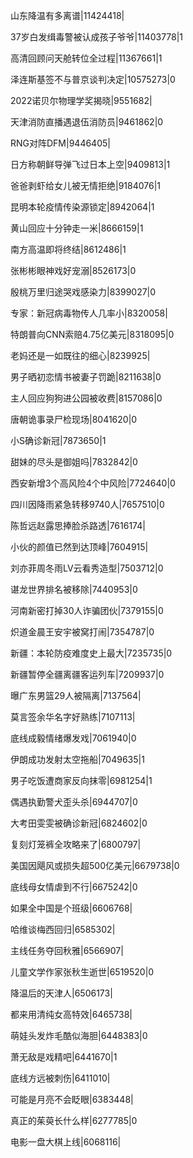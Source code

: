 山东降温有多离谱|11424418|

37岁白发缉毒警被认成孩子爷爷|11403778|1

高清回顾问天舱转位全过程|11367661|1

泽连斯基签不与普京谈判决定|10575273|0

2022诺贝尔物理学奖揭晓|9551682|

天津消防直播遇退伍消防员|9461862|0

RNG对阵DFM|9446405|

日方称朝鲜导弹飞过日本上空|9409813|1

爸爸剥虾给女儿被无情拒绝|9184076|1

昆明本轮疫情传染源锁定|8942064|1

黄山回应十分钟走一米|8666159|1

南方高温即将终结|8612486|1

张彬彬眼神戏好宠溺|8526173|0

殷桃万里归途哭戏感染力|8399027|0

专家：新冠病毒物传人几率小|8320058|

特朗普向CNN索赔4.75亿美元|8318095|0

老妈还是一如既往的细心|8239925|

男子晒初恋情书被妻子罚跪|8211638|0

主人回应狗狗进公园被收费|8157086|0

唐朝诡事录尸检现场|8041620|0

小S确诊新冠|7873650|1

甜妹的尽头是御姐吗|7832842|0

西安新增3个高风险4个中风险|7724640|0

四川因降雨紧急转移9740人|7657510|0

陈哲远赵露思捧脸杀路透|7616174|

小伙的颜值已然到达顶峰|7604915|

刘亦菲周冬雨LV云看秀造型|7503712|0

谌龙世界排名被移除|7440953|0

河南新密打掉30人诈骗团伙|7379155|0

炽道金晨王安宇被窝打闹|7354787|0

新疆：本轮防疫难度史上最大|7235735|0

新疆暂停全疆离疆客运列车|7209937|0

曝广东男篮29人被隔离|7137564|

莫言签余华名字好熟练|7107113|

底线成毅情绪爆发戏|7061940|0

伊朗成功发射太空拖船|7049635|1

男子吃饭遭商家反向抹零|6981254|1

偶遇执勤警犬歪头杀|6944707|0

大考田雯雯被确诊新冠|6824602|0

复刻灯笼裤全攻略来了|6800797|

美国因飓风或损失超500亿美元|6679738|0

底线母女情虐到不行|6675242|0

如果全中国是个班级|6606768|

哈维谈梅西回归|6585302|

主线任务夺回秋雅|6566907|

儿童文学作家张秋生逝世|6519520|0

降温后的天津人|6506173|

都来用清纯女高特效|6465738|

萌娃头发炸毛酷似海胆|6448383|0

萧无敌是戏精吧|6441670|1

底线方远被刺伤|6411010|

可能是月亮不会眨眼|6383448|

真正的茱萸长什么样|6277785|0

电影一盘大棋上线|6068116|


